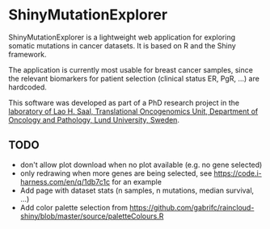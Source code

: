 # ShinyMutationExplorer

ShinyMutationExplorer is a lightweight web application for exploring somatic mutations in cancer datasets.  It is based on R and the Shiny framework.

The application is currently most usable for breast cancer samples, since the relevant biomarkers for patient selection (clinical status ER, PgR, ...) are hardcoded.

This software was developed as part of a PhD research project in the
[laboratory of Lao H. Saal, Translational Oncogenomics Unit, Department of Oncology and Pathology, Lund University, Sweden](https://www.med.lu.se/saalgroup).


## TODO

- don't allow plot download when no plot available (e.g. no gene selected)
- only redrawing when more genes are being selected, see https://code.i-harness.com/en/q/1db7c1c for an example
- Add page with dataset stats (n samples, n mutations, median survival, ...)
- Add color palette selection from https://github.com/gabrifc/raincloud-shiny/blob/master/source/paletteColours.R
